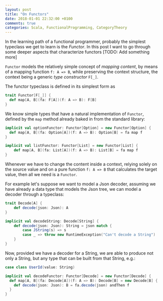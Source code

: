 ```yaml
---
layout: post
title: "On Functors"
date: 2018-01-01 22:32:00 +0100
comments: true
categories: Scala, FunctionalProgramming, CategoryTheory
---
```


In the learning path of a functional programmer, probably the simplest typeclass we get to learn is the _Functor_.
In this post I want to go through some deeper aspects that characterize functors \[TODO: Add something more\]

`Functor` models the relatively simple concept of _mapping content_, by means of a mapping function `f: A => B`, while preserving the context structure, the context being a generic _type constructor_ `F[_]`.

The functor typeclass is defined in its simplest form as

```scala
trait Functor[F[_]] {
  def map[A, B](fa: F[A])(f: A => B): F[B]
}
```

We know simple types that have a natural implementation of `Functor`, defined by the `map` method already baked in from the standard library:

```scala
implicit val optionFunctor: Functor[Option] = new Functor[Option] {
  def map[A, B](fa: Option[A])(f: A => B): Option[B] = fa map f
}

implicit val listFunctor: Functor[List] = new Functor[List] {
    def map[A, B](fa: List[A])(f: A => B): List[B] = fa map f
}
```

Whenever we have to change the content inside a context, relying solely on the source value and on a pure function `f: A => B` that calculates the target value, then all we need is a `Functor`.

For example let's suppose we want to model a Json decoder, assuming we have already a data type that models the Json tree, we can model a decoder through a typeclass:

```scala
trait Decode[A] {
    def decode(json: Json): A
}

implicit val decodeString: Decode[String] {
    def decode(json: Json): String = json match {
        case JString(s) => s
        case _ => throw new RuntimeException("Can't decode a String")
    }
}
```

Now, provided we have a decoder for a String, we are able to produce not only a String, but any type that can be built from that String, e.g.:

```scala
case class UserId(value: String)

implicit val decodeFunctor: Functor[Decode] = new Functor[Decode] {
  def map[A, B](fa: Decode[A])(f: A => B): Decode[B] = new Decode[B] {
    def decode(json: Json): B = fa.decode(json) andThen f
  } 
}
```

